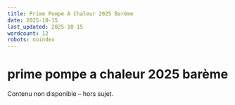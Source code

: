 ```yaml
---
title: Prime Pompe A Chaleur 2025 Barème
date: 2025-10-15
last_updated: 2025-10-15
wordcount: 12
robots: noindex
---
```


# prime pompe a chaleur 2025 barème

Contenu non disponible – hors sujet.